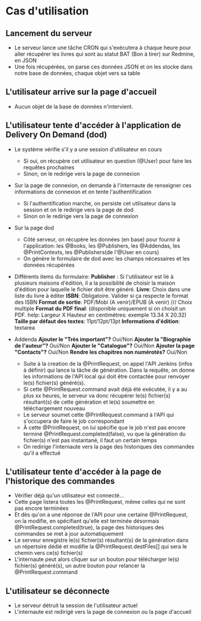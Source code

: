 
# Cas d'utilisation

## Lancement du serveur
- Le serveur lance une tâche CRON qui s'exécutera à chaque heure pour aller récupérer les livres qui sont au statut BAT (Bon à tirer) sur Redmine, en JSON
- Une fois récupérées, on parse ces données JSON et on les stocke dans notre base de données, chaque objet vers sa table

## L'utilisateur arrive sur la page d'accueil
- Aucun objet de la base de données n'intervient.

## L'utilisateur tente d'accéder à l'application de Delivery On Demand (dod)
- Le système vérifie s'il y a une session d'utilisateur en cours
  - Si oui, on récupère cet utilisateur en question (@User) pour faire les requêtes prochaines
  - Sinon, on le redirige vers la page de connexion

- Sur la page de connexion, on demande à l'internaute de renseigner ces informations de connexion et on tente l'authentification
  - Si l'authentification marche, on persiste cet utilisateur dans la session et on le redirige vers la page de dod
  - Sinon on le redirige vers la page de connexion

- Sur la page dod
  - Côté serveur, on récupère les données (en base) pour fournir à l'application: les @Books, les @Publishers, les @Addendas, les @PrintContexts, les @Publishers(de l'@User en cours)
  - On génère le formulaire de dod avec les champs nécessaires et les données récupérées


- Différents items du formulaire:
**Publisher** : Si l'utilisateur est lié à plusieurs maisons d'édition, il a la possibilité de choisir la maison d'édition pour laquelle le fichier doit être généré. 
**Livre**: Choix dans une liste du livre à éditer
**ISBN**: Obligatoire. Valider si ça respecte le format des ISBN
**Format de sortie**: PDF/Mobi (A venir)/EPUB (A venir)   /// Choix multiple
**Format du PDF final**: (disponible uniquement si on choisit un PDF. help: Largeur X Hauteur en centimètres: exemple 13.34 X 20.32)
**Taille par défaut des textes**: 11pt/12pt/13pt
**Informations d'édition**: textarea

- Addenda
**Ajouter le "Très important"?** Oui/Non
**Ajouter la "Biographie de l'auteur"?** Oui/Non
**Ajouter le "Catalogue"?** Oui/Non
**Ajouter la page "Contacts"?** Oui/Non
**Rendre les chapitres non numérotés?** Oui/Non


  - Suite à la creation de la @PrintRequest, on appel l'API Jenkins (infos à définir) qui lance la tâche de génération. Dans la requête, on donne les informations de l'API local qui doit être contactée pour renvoyer le(s) fichier(s) généré(s).
  - Si cette @PrintRequest.command avait déjà été exécutée, il y a au plus xx heures, le serveur va donc récupérer le(s) fichier(s) résultant(s) de cette génération et le(s) soumettre en téléchargement nouveau
  - Le serveur soumet cette @PrintRequest.command à l'API qui s'occupera de faire le job correspondant
  - À cette @PrintRequest, on lui spécifie que le job n'est pas encore terminé @PrintRequest.completed(false), vu que la génération du fichier(s) n'est pas instantané, il faut un certain temps
  - On redirige l'internaute vers la page des historiques des commandes qu'il a effectué

## L'utilisateur tente d'accéder à la page de l'historique des commandes
- Vérifier déjà qu'un utilisateur est connecté...
- Cette page listera toutes les @PrintRequest, même celles qui ne sont pas encore terminées
- Et dès qu'on a une réponse de l'API pour une certaine @PrintRequest, on la modifie, en spécifiant qu'elle est terminée désormais @PrintRequest.completed(true), la page des historiques des commandes se met à jour automatiquement
- Le serveur enregistre le(s) fichier(s) résultant(s) de la génération dans un répertoire dédié et modifie la @PrintRequest.destFiles[] qui sera le chemin vers ce(s) fichier(s)
- L'internaute peut alors cliquer sur un bouton pour télécharger le(s) fichier(s) généré(s), un autre bouton pour relancer la @PrintRequest.command

## L'utilisateur se déconnecte
- Le serveur détruit la session de l'utilisateur actuel
- L'internaute est redirigé vers la page de connexion ou la page d'accueil

